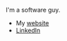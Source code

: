 I'm a software guy.

- My [website](https://wesleyem.com)
- [LinkedIn](https://linkedin.com/in/wesleymontserrat)
